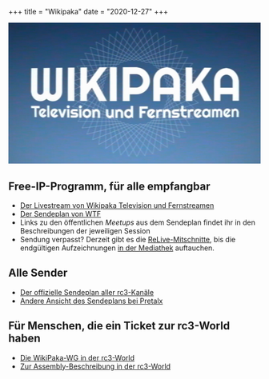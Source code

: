 +++
title = "Wikipaka"
date = "2020-12-27"
+++

![Wikipaka TF ident](/img/wikipaka_ident.jpg)

## Free-IP-Programm, für alle empfangbar

* [Der Livestream von Wikipaka Television und Fernstreamen](https://streaming.media.ccc.de/rc3/wikipaka)
* [Der Sendeplan von WTF](https://cfp.verschwoerhaus.de/rc3-2020/schedule/)
* Links zu den öffentlichen *Meetups* aus dem Sendeplan findet ihr in den Beschreibungen der jeweiligen Session
* Sendung verpasst? Derzeit gibt es die [ReLive-Mitschnitte](https://streaming.media.ccc.de/rc3/relive), bis die endgültigen Aufzeichnungen [in der Mediathek](https://media.ccc.de/c/rc3) auftauchen.

## Alle Sender

* [Der offizielle Sendeplan aller rc3-Kanäle](https://rc3.world/rc3/public_fahrplan/)
* [Andere Ansicht des Sendeplans bei Pretalx](https://pretalx.com/rc3/schedule/)

## Für Menschen, die ein Ticket zur rc3-World haben

* [Die WikiPaka-WG in der rc3-World](https://rc3.world/rc3/room/33e81c07-9457-4f9d-a161-c93265da284d/)
* [Zur Assembly-Beschreibung in der rc3-World](https://rc3.world/rc3/assembly/wikipaka-wg/)

